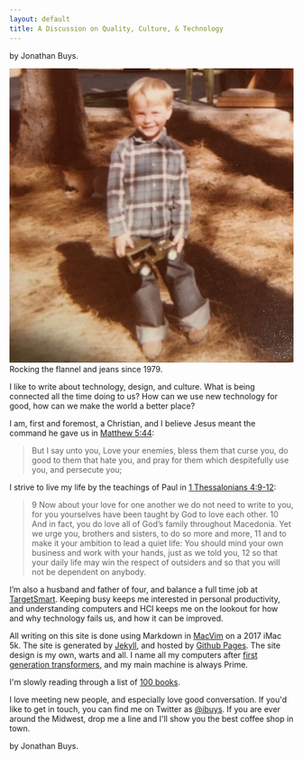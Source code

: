 ```yaml
---
layout: default
title: A Discussion on Quality, Culture, & Technology 
---
```


<p class="smalldate">by Jonathan Buys.</p>


<img src="/media/jeans_and_flannel.jpg" />
Rocking the flannel and jeans since 1979.


I like to write about technology, design, and culture. What is being connected all the time doing to us? How can we use new technology for good, how can we make the world a better place? 

I am, first and foremost, a Christian, and I believe Jesus meant the command he gave us in [Matthew 5:44][1]:

> But I say unto you, Love your enemies, bless them that curse you, do good to them that hate you, and pray for them which despitefully use you, and persecute you;

I strive to live my life by the teachings of Paul in [1 Thessalonians 4:9-12][2]:

> 9 Now about your love for one another we do not need to write to you, for you yourselves have been taught by God to love each other. 10 And in fact, you do love all of God’s family throughout Macedonia. Yet we urge you, brothers and sisters, to do so more and more, 11 and to make it your ambition to lead a quiet life: You should mind your own business and work with your hands, just as we told you, 12 so that your daily life may win the respect of outsiders and so that you will not be dependent on anybody.

I’m also a husband and father of four, and balance a full time job at [TargetSmart](http://targetsmart.com/staff/jonathan-buys/). Keeping busy keeps me interested in personal productivity, and understanding computers and HCI keeps me on the lookout for how and why technology fails us, and how it can be improved.  

All writing on this site is done using Markdown in [MacVim][3] on a 2017 iMac 5k. The site is generated by [Jekyll][4], and hosted by [Github Pages][5]. The site design is my own, warts and all. I name all my computers after [first generation transformers][6], and my main machine is always Prime. 

I'm slowly reading through a list of [100 books][7]. 

I love meeting new people, and especially love good conversation. If you'd like to get in touch, you can find me on Twitter as [@ibuys][8]. If you are ever around the Midwest, drop me a line and I'll show you the best coffee shop in town.

<p class="smalldate">by Jonathan Buys.</p>

[1]: http://biblehub.com/matthew/5-44.htm
[2]: https://www.biblegateway.com/passage/?search=1+Thessalonians+4%3A9-12&version=NIV
[3]: http://macvim-dev.github.io/macvim/
[4]: http://jekyllrb.com
[5]: https://pages.github.com
[6]: https://en.wikipedia.org/wiki/Transformers:_Generation_1
[7]: https://jonathanbuys.net/100books/
[8]: http://twitter.com/ibuys
